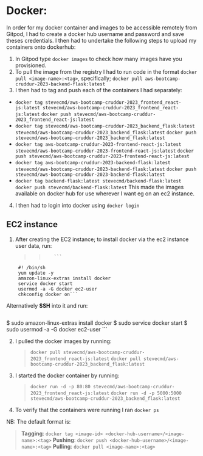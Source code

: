 # Docker:
In order for my docker container and images to be accessible remotely from Gitpod,
I had to create a docker hub username and password and save theses credentials. I then
had to undertake the following steps to upload my containers onto dockerhub:
1. In Gitpod type `docker images` to check how many images have you provisioned.
2. To pull the image from the registry I had to run code in the format `docker pull <image-name>:<tag>`, specifically;  `docker pull aws-bootcamp-cruddur-2023-backend-flask:latest`
3. I then had to tag and push each of the containers I had separately:
- `docker tag stevecmd/aws-bootcamp-cruddur-2023_frontend_react-js:latest stevecmd/aws-bootcamp-cruddur-2023_frontend_react-js:latest`
   `docker push stevecmd/aws-bootcamp-cruddur-2023_frontend_react-js:latest`
- `docker tag stevecmd/aws-bootcamp-cruddur-2023_backend_flask:latest stevecmd/aws-bootcamp-cruddur-2023_backend_flask:latest`
   `docker push stevecmd/aws-bootcamp-cruddur-2023_backend_flask:latest`
- `docker tag aws-bootcamp-cruddur-2023-frontend-react-js:latest stevecmd/aws-bootcamp-cruddur-2023-frontend-react-js:latest`
    `docker push stevecmd/aws-bootcamp-cruddur-2023-frontend-react-js:latest`
- `docker tag aws-bootcamp-cruddur-2023-backend-flask:latest stevecmd/aws-bootcamp-cruddur-2023-backend-flask:latest`
    `docker push stevecmd/aws-bootcamp-cruddur-2023-backend-flask:latest`
- `docker tag backend-flask:latest stevecmd/backend-flask:latest`
    `docker push stevecmd/backend-flask:latest`
This made the images available on docker hub for use wherever I want eg on an ec2 instance.
4. I then had to login into docker using `docker login`

## EC2 instance
1. After creating the EC2 instance; to install docker via the ec2 instance user data, run: 
    >>        ```
        #! /bin/sh
        yum update -y
        amazon-linux-extras install docker
        service docker start
        usermod -a -G docker ec2-user
        chkconfig docker on```
  
  Alternatively **SSH** into it and run:
  >> ``` $ sudo yum update -y
   $ sudo amazon-linux-extras install docker
   $ sudo service docker start
   $ sudo usermod -a -G docker ec2-user ```

2. I pulled the docker images by running:
    > `docker pull stevecmd/aws-bootcamp-cruddur-2023_frontend_react-js:latest`
    > `docker pull stevecmd/aws-bootcamp-cruddur-2023_backend_flask:latest`

3. I started the docker container by running:
    > `docker run -d -p 80:80 stevecmd/aws-bootcamp-cruddur-2023_frontend_react-js:latest`
    > `docker run -d -p 5000:5000 stevecmd/aws-bootcamp-cruddur-2023_backend_flask:latest`

4. To verify that the containers were running I ran `docker ps`

NB: The default format is: 
   > **Tagging**: `docker tag <image-id> <docker-hub-username>/<image-name>:<tag>`
   > **Pushing**: `docker push <docker-hub-username>/<image-name>:<tag>`
   > **Pulling**: `docker pull <image-name>:<tag>`